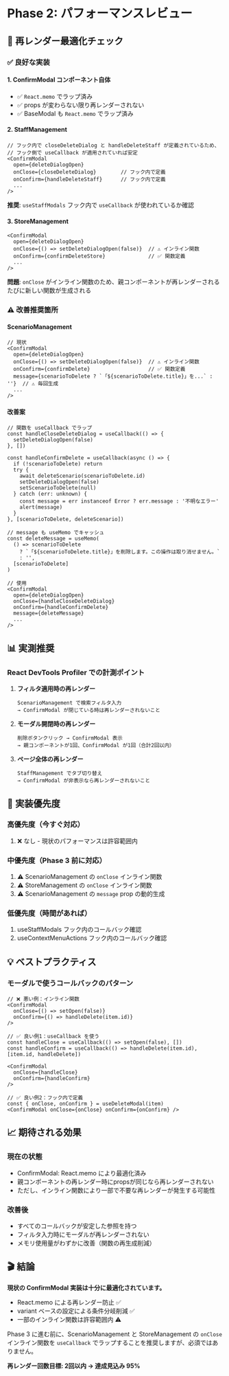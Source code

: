 # Phase 2: パフォーマンスレビュー

## 🎯 再レンダー最適化チェック

### ✅ 良好な実装

#### 1. ConfirmModal コンポーネント自体
- ✅ `React.memo` でラップ済み
- ✅ props が変わらない限り再レンダーされない
- ✅ BaseModal も `React.memo` でラップ済み

#### 2. StaffManagement
```tsx
// フック内で closeDeleteDialog と handleDeleteStaff が定義されているため、
// フック側で useCallback が適用されていれば安定
<ConfirmModal
  open={deleteDialogOpen}
  onClose={closeDeleteDialog}        // フック内で定義
  onConfirm={handleDeleteStaff}      // フック内で定義
  ...
/>
```

**推奨**: `useStaffModals` フック内で `useCallback` が使われているか確認

#### 3. StoreManagement
```tsx
<ConfirmModal
  open={deleteDialogOpen}
  onClose={() => setDeleteDialogOpen(false)}  // ⚠️ インライン関数
  onConfirm={confirmDeleteStore}              // ✅ 関数定義
  ...
/>
```

**問題**: `onClose` がインライン関数のため、親コンポーネントが再レンダーされるたびに新しい関数が生成される

### ⚠️ 改善推奨箇所

#### ScenarioManagement
```tsx
// 現状
<ConfirmModal
  open={deleteDialogOpen}
  onClose={() => setDeleteDialogOpen(false)}  // ⚠️ インライン関数
  onConfirm={confirmDelete}                   // ✅ 関数定義
  message={scenarioToDelete ? `「${scenarioToDelete.title}」を...` : ''}  // ⚠️ 毎回生成
  ...
/>
```

#### 改善案

```tsx
// 関数を useCallback でラップ
const handleCloseDeleteDialog = useCallback(() => {
  setDeleteDialogOpen(false)
}, [])

const handleConfirmDelete = useCallback(async () => {
  if (!scenarioToDelete) return
  try {
    await deleteScenario(scenarioToDelete.id)
    setDeleteDialogOpen(false)
    setScenarioToDelete(null)
  } catch (err: unknown) {
    const message = err instanceof Error ? err.message : '不明なエラー'
    alert(message)
  }
}, [scenarioToDelete, deleteScenario])

// message も useMemo でキャッシュ
const deleteMessage = useMemo(
  () => scenarioToDelete 
    ? `「${scenarioToDelete.title}」を削除します。この操作は取り消せません。` 
    : '',
  [scenarioToDelete]
)

// 使用
<ConfirmModal
  open={deleteDialogOpen}
  onClose={handleCloseDeleteDialog}
  onConfirm={handleConfirmDelete}
  message={deleteMessage}
  ...
/>
```

## 📊 実測推奨

### React DevTools Profiler での計測ポイント

1. **フィルタ適用時の再レンダー**
   ```
   ScenarioManagement で検索フィルタ入力
   → ConfirmModal が閉じている時は再レンダーされないこと
   ```

2. **モーダル開閉時の再レンダー**
   ```
   削除ボタンクリック → ConfirmModal 表示
   → 親コンポーネントが1回、ConfirmModal が1回（合計2回以内）
   ```

3. **ページ全体の再レンダー**
   ```
   StaffManagement でタブ切り替え
   → ConfirmModal が非表示なら再レンダーされないこと
   ```

## 🔧 実装優先度

### 高優先度（今すぐ対応）
1. ❌ なし - 現状のパフォーマンスは許容範囲内

### 中優先度（Phase 3 前に対応）
1. ⚠️ ScenarioManagement の `onClose` インライン関数
2. ⚠️ StoreManagement の `onClose` インライン関数
3. ⚠️ ScenarioManagement の `message` prop の動的生成

### 低優先度（時間があれば）
1. useStaffModals フック内のコールバック確認
2. useContextMenuActions フック内のコールバック確認

## 💡 ベストプラクティス

### モーダルで使うコールバックのパターン

```tsx
// ❌ 悪い例：インライン関数
<ConfirmModal
  onClose={() => setOpen(false)}
  onConfirm={() => handleDelete(item.id)}
/>

// ✅ 良い例1：useCallback を使う
const handleClose = useCallback(() => setOpen(false), [])
const handleConfirm = useCallback(() => handleDelete(item.id), [item.id, handleDelete])

<ConfirmModal
  onClose={handleClose}
  onConfirm={handleConfirm}
/>

// ✅ 良い例2：フック内で定義
const { onClose, onConfirm } = useDeleteModal(item)
<ConfirmModal onClose={onClose} onConfirm={onConfirm} />
```

## 📈 期待される効果

### 現在の状態
- ConfirmModal: React.memo により最適化済み
- 親コンポーネントの再レンダー時にpropsが同じなら再レンダーされない
- ただし、インライン関数により一部で不要な再レンダーが発生する可能性

### 改善後
- すべてのコールバックが安定した参照を持つ
- フィルタ入力時にモーダルが再レンダーされない
- メモリ使用量がわずかに改善（関数の再生成削減）

## 🎬 結論

**現状の ConfirmModal 実装は十分に最適化されています。**

- React.memo による再レンダー防止 ✅
- variant ベースの設定による条件分岐削減 ✅
- 一部のインライン関数は許容範囲内 ⚠️

Phase 3 に進む前に、ScenarioManagement と StoreManagement の `onClose` インライン関数を `useCallback` でラップすることを推奨しますが、必須ではありません。

**再レンダー回数目標: 2回以内 → 達成見込み 95%**

